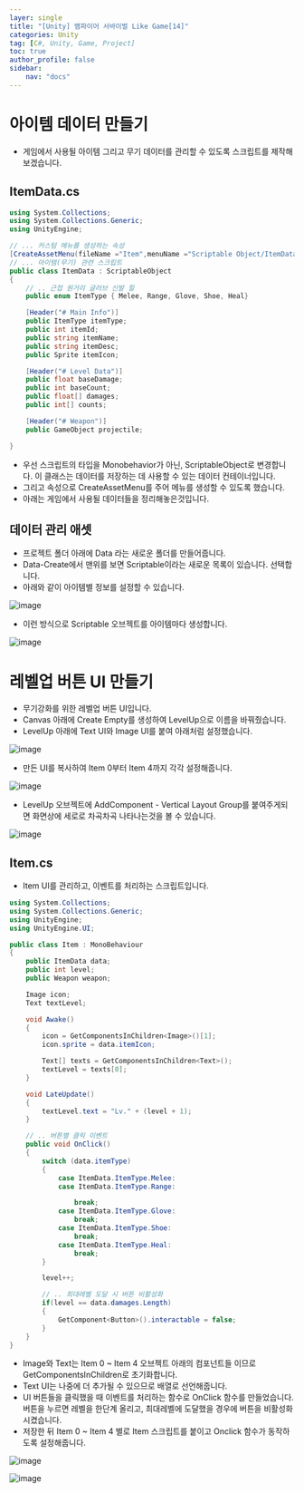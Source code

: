 ```yaml
---
layer: single
title: "[Unity] 뱀파이어 서바이벌 Like Game[14]"
categories: Unity
tag: [C#, Unity, Game, Project]
toc: true
author_profile: false
sidebar: 
    nav: "docs"
---
```



# 아이템 데이터 만들기
- 게임에서 사용될 아이템 그리고 무기 데이터를 관리할 수 있도록 스크립트를 제작해보겠습니다.

## ItemData.cs

```c#
using System.Collections;
using System.Collections.Generic;
using UnityEngine;

// ... 커스텀 메뉴를 생성하는 속성
[CreateAssetMenu(fileName ="Item",menuName ="Scriptable Object/ItemData")]
// ... 아이템(무기) 관련 스크립트
public class ItemData : ScriptableObject
{
    // .. 근접 원거리 글러브 신발 힐
    public enum ItemType { Melee, Range, Glove, Shoe, Heal}

    [Header("# Main Info")]
    public ItemType itemType;
    public int itemId;
    public string itemName;
    public string itemDesc;
    public Sprite itemIcon;

    [Header("# Level Data")]
    public float baseDamage;
    public int baseCount;
    public float[] damages;
    public int[] counts;

    [Header("# Weapon")]
    public GameObject projectile;

}
```

- 우선 스크립트의 타입을 Monobehavior가 아닌, ScriptableObject로 변경합니다. 이 클래스는 데이터를 저장하는 데 사용할 수 있는 데이터 컨테이너입니다.
- 그리고 속성으로 CreateAssetMenu를 주어 메뉴를 생성할 수 있도록 했습니다.
- 아래는 게임에서 사용될 데이터들을 정리해놓은것입니다.


## 데이터 관리 애셋
- 프로젝트 폴더 아래에 Data 라는 새로운 폴더를 만들어줍니다.
- Data-Create에서 맨위를 보면 Scriptable이라는 새로운 목록이 있습니다. 선택합니다.
- 아래와 같이 아이템별 정보를 설정할 수 있습니다.

![image](/images/2023-11-24/capture_1.png)

- 이런 방식으로 Scriptable 오브젝트를 아이템마다 생성합니다.

![image](/images/2023-11-24/capture_2.png)


# 레벨업 버튼 UI 만들기

- 무기강화를 위한 레벨업 버튼 UI입니다.
- Canvas 아래에 Create Empty를 생성하여 LevelUp으로 이름을 바꿔줬습니다.
- LevelUp 아래에 Text UI와 Image UI를 붙여 아래처럼 설정했습니다.


![image](/images/2023-11-24/capture_3.png)


- 만든 UI를 복사하여 Item 0부터 Item 4까지 각각 설정해줍니다.

![image](/images/2023-11-24/capture_4.png)

- LevelUp 오브젝트에 AddComponent - Vertical Layout Group를 붙여주게되면 화면상에 세로로 차곡차곡 나타나는것을 볼 수 있습니다.

![image](/images/2023-11-24/capture_5.png)


## Item.cs

- Item UI를 관리하고, 이벤트를 처리하는 스크립트입니다.

```c#
using System.Collections;
using System.Collections.Generic;
using UnityEngine;
using UnityEngine.UI;

public class Item : MonoBehaviour
{
    public ItemData data;
    public int level;
    public Weapon weapon;

    Image icon;
    Text textLevel;

    void Awake()
    {
        icon = GetComponentsInChildren<Image>()[1];
        icon.sprite = data.itemIcon;

        Text[] texts = GetComponentsInChildren<Text>();
        textLevel = texts[0];
    }

    void LateUpdate()
    {
        textLevel.text = "Lv." + (level + 1);   
    }

    // .. 버튼별 클릭 이벤트
    public void OnClick()
    {
        switch (data.itemType)
        {
            case ItemData.ItemType.Melee:
            case ItemData.ItemType.Range:

                break;
            case ItemData.ItemType.Glove:
                break;
            case ItemData.ItemType.Shoe:
                break;
            case ItemData.ItemType.Heal:
                break;
        }

        level++;

        // .. 최대레벨 도달 시 버튼 비활성화
        if(level == data.damages.Length)
        {
            GetComponent<Button>().interactable = false;
        }
    }
}
```

- Image와 Text는 Item 0 ~ Item 4 오브젝트 아래의 컴포넌트들 이므로 GetComponentsInChildren로 초기화합니다.
- Text UI는 나중에 더 추가될 수 있으므로 배열로 선언해줍니다.
- UI 버튼들을 클릭했을 때 이벤트를 처리하는 함수로 OnClick 함수를 만들었습니다. 버튼을 누르면 레벨을 한단계 올리고, 최대레벨에 도달했을 경우에 버튼을 비활성화 시켰습니다.
- 저장한 뒤 Item 0 ~ Item 4 별로 Item 스크립트를 붙이고 Onclick 함수가 동작하도록 설정해줍니다.

![image](/images/2023-11-24/capture_6.png)


![image](/images/2023-11-24/capture_7.gif)

